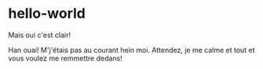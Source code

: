 # hello-world

Mais oui c'est clair!

Han ouai! M'j'étais pas au courant hein moi. Attendez, je me calme et tout et vous voulez me remmettre dedans!
